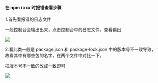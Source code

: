 #### 在 npm i xxx 时报错查看步骤

1.首先看报错的日志文件

一般控制台会输出出来，点击控制台中的日志文件，查看输出

![](/Users/beifengchuiluoyanlei/Documents/Vue/日志输出.png)

2.看此类一般是 package.json 和 package-lock.json 中的版本号不一致导致，故看其中有哪些包的名字，在两个文件中对比一下，

把版本号不一致的改成一致即可

![](/Users/beifengchuiluoyanlei/Documents/Vue/报错的组件.png)
